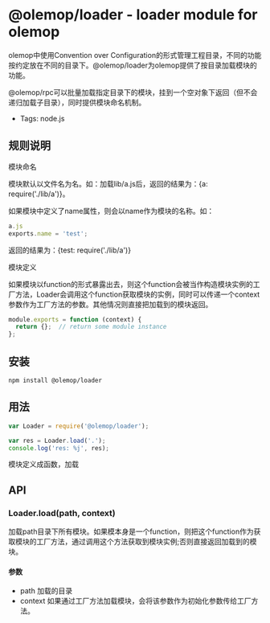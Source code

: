 # @olemop/loader - loader module for olemop
olemop中使用Convention over Configuration的形式管理工程目录，不同的功能按约定放在不同的目录下。@olemop/loader为olemop提供了按目录加载模块的功能。

@olemop/rpc可以批量加载指定目录下的模块，挂到一个空对象下返回（但不会递归加载子目录），同时提供模块命名机制。

+ Tags: node.js

## 规则说明
模块命名

模块默认以文件名为名。如：加载lib/a.js后，返回的结果为：{a: require('./lib/a')}。

如果模块中定义了name属性，则会以name作为模块的名称。如：
```javascript
a.js
exports.name = 'test';
```
返回的结果为：{test: require('./lib/a')}

模块定义

如果模块以function的形式暴露出去，则这个function会被当作构造模块实例的工厂方法，Loader会调用这个function获取模块的实例，同时可以传递一个context参数作为工厂方法的参数。其他情况则直接把加载到的模块返回。
```javascript
module.exports = function (context) {
  return {};  // return some module instance
};
```

## 安装
```
npm install @olemop/loader
```

## 用法
``` javascript
var Loader = require('@olemop/loader');

var res = Loader.load('.');
console.log('res: %j', res);
```
模块定义成函数，加载

## API
### Loader.load(path, context)
加载path目录下所有模块。如果模本身是一个function，则把这个function作为获取模块的工厂方法，通过调用这个方法获取到模块实例;否则直接返回加载到的模块。
#### 参数
+ path 加载的目录
+ context 如果通过工厂方法加载模块，会将该参数作为初始化参数传给工厂方法。
